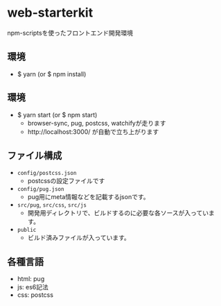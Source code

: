 # web-starterkit

npm-scriptsを使ったフロントエンド開発環境

## 環境

* $ yarn (or $ npm install)

## 環境

* $ yarn start (or $ npm start)
  * browser-sync, pug, postcss, watchifyが走ります
  * http://localhost:3000/ が自動で立ち上がります

## ファイル構成

* `config/postcss.json`
  * postcssの設定ファイルです
* `config/pug.json`
  * pug用にmeta情報などを記載するjsonです。
* `src/pug`, `src/css`, `src/js`
  * 開発用ディレクトリで、ビルドするのに必要な各ソースが入っています。
* `public`
  * ビルド済みファイルが入っています。

## 各種言語

* html: pug
* js: es6記法
* css: postcss

